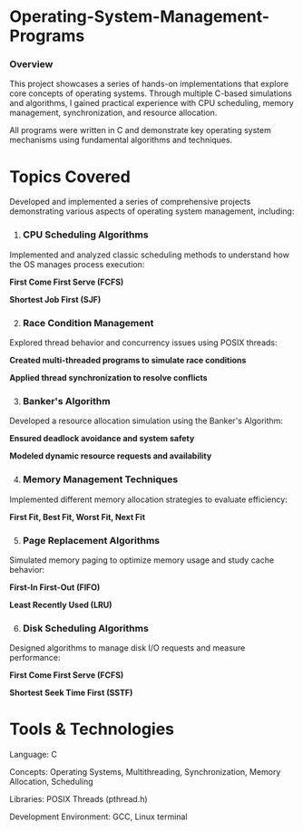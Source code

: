# Operating-System-Management-Programs
### Overview
This project showcases a series of hands-on implementations that explore core concepts of operating systems. Through multiple C-based simulations and algorithms, I gained practical experience with CPU scheduling, memory management, synchronization, and resource allocation.

All programs were written in C and demonstrate key operating system mechanisms using fundamental algorithms and techniques.

# Topics Covered
Developed and implemented a series of comprehensive projects demonstrating various aspects of operating system management, including:

1. ### CPU Scheduling Algorithms
Implemented and analyzed classic scheduling methods to understand how the OS manages process execution:

**First Come First Serve (FCFS)**

**Shortest Job First (SJF)**

2. ### Race Condition Management
Explored thread behavior and concurrency issues using POSIX threads:

**Created multi-threaded programs to simulate race conditions**

**Applied thread synchronization to resolve conflicts**

3. ### Banker's Algorithm
Developed a resource allocation simulation using the Banker's Algorithm:

**Ensured deadlock avoidance and system safety**

**Modeled dynamic resource requests and availability**

4. ### Memory Management Techniques
Implemented different memory allocation strategies to evaluate efficiency:

**First Fit, Best Fit, Worst Fit, Next Fit**

5. ### Page Replacement Algorithms
Simulated memory paging to optimize memory usage and study cache behavior:

**First-In First-Out (FIFO)**

**Least Recently Used (LRU)**

6. ### Disk Scheduling Algorithms
Designed algorithms to manage disk I/O requests and measure performance:

**First Come First Serve (FCFS)**

**Shortest Seek Time First (SSTF)**

# Tools & Technologies
Language: C

Concepts: Operating Systems, Multithreading, Synchronization, Memory Allocation, Scheduling

Libraries: POSIX Threads (pthread.h)

Development Environment: GCC, Linux terminal
